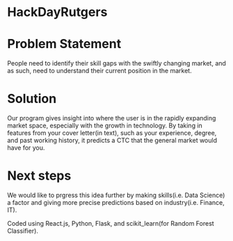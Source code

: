 # HackDayRutgers

# Problem Statement
People need to identify their skill gaps with the swiftly changing market, and as such, need to understand their current position in the market.

# Solution
Our program gives insight into where the user is in the rapidly expanding market space, especially with the growth in technology.
By taking in features from your cover letter(in text), such as your experience, degree, and past working history, it predicts a CTC that the general market would have for you.

# Next steps
We would like to prgress this idea further by making skills(i.e. Data Science) a factor and giving more precise predictions based on industry(i.e. Finance, IT).



Coded using React.js, Python, Flask, and scikit_learn(for Random Forest Classifier).
